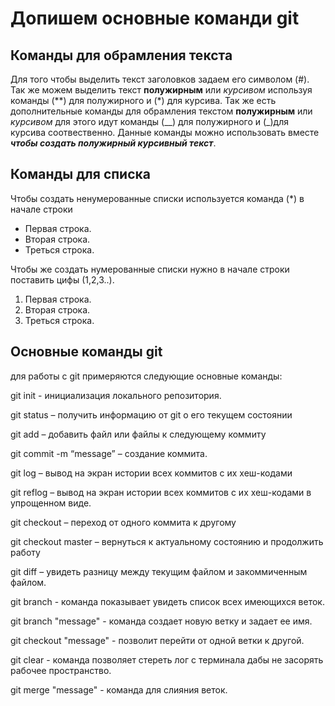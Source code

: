 # Допишем основные команди git
## Команды для обрамления текста
Для того чтобы выделить текст заголовков задаем его символом (#).
Так же можем выделить текст **полужирным** или *курсивом* используя команды (**) для полужирного и (*) для курсива.
Так же есть дополнительные команды для обрамления текстом __полужирным__ или _курсивом_ для этого идут команды (__) для полужирного и (_)для курсива соотвественно.
Данные команды можно использовать вместе _**чтобы создать полужирный курсивный текст**_.
## Команды для списка
Чтобы создать ненумерованные списки используется команда (*) в начале строки
* Первая строка.
* Вторая строка.
* Треться строка.

Чтобы же создать нумерованные списки нужно в начале строки поставить цифы (1,2,3..).
1. Первая строка.
2. Вторая строка.
3. Треться строка.

## Основные команды git
для работы с git примеряются следующие основные команды:

git init - инициализация локального репозитория.

git status – получить информацию от git о его текущем состоянии

git add – добавить файл или файлы к следующему коммиту

git commit -m “message” – создание коммита. 

git log – вывод на экран истории всех коммитов с их хеш-кодами

git reflog – вывод на экран истории всех коммитов с их хеш-кодами в упрощенном виде.

git checkout – переход от одного коммита к другому

git checkout master – вернуться к актуальному состоянию и продолжить работу

git diff – увидеть разницу между текущим файлом и закоммиченным файлом.

git branch - команда показывает увидеть список всех имеющихся веток.

git branch "message" - команда создает новую ветку и задает ее имя.

git checkout "message" - позволит перейти от одной ветки к другой.

git clear - команда позволяет стереть лог с терминала дабы не засорять рабочее пространство.

git merge "message" - команда для слияния веток.

